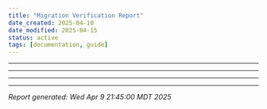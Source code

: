 ```yaml
---
title: "Migration Verification Report"
date_created: 2025-04-10
date_modified: 2025-04-15
status: active
tags: [documentation, guide]
---
```


---

---

---

---


*Report generated: Wed Apr 9 21:45:00 MDT 2025*
